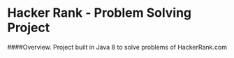 # Hacker Rank - Problem Solving Project

####Overview.
Project built in Java 8 to solve problems of HackerRank.com
